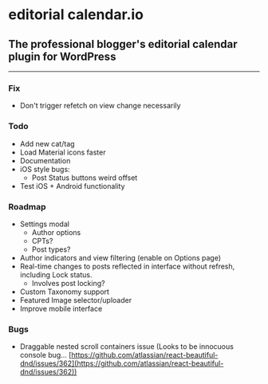 # editorial calendar.io

<!-- [![Known Vulnerabilities](https://snyk.io/test/github/roundhousedesigns/calendario/badge.svg)](https://snyk.io/test/github/roundhousedesigns/calendario)
[![DeepScan grade](https://deepscan.io/api/teams/14424/projects/17809/branches/421337/badge/grade.svg)](https://deepscan.io/dashboard#view=project&tid=14424&pid=17809&bid=421337)
[![Codacy Badge](https://app.codacy.com/project/badge/Grade/30d73f826c774f6ba8437003efef22b2)](https://www.codacy.com/gh/roundhousedesigns/calendario/dashboard?utm_source=github.com&amp;utm_medium=referral&amp;utm_content=roundhousedesigns/calendario&amp;utm_campaign=Badge_Grade) -->

## The professional blogger's editorial calendar plugin for WordPress

---

### Fix

- Don't trigger refetch on view change necessarily

### Todo

- Add new cat/tag
- Load Material icons faster
- Documentation
- iOS style bugs:
  - Post Status buttons weird offset
- Test iOS + Android functionality

### Roadmap

- Settings modal
  - Author options
  - CPTs?
  - Post types?
- Author indicators and view filtering (enable on Options page)
- Real-time changes to posts reflected in interface without refresh, including Lock status.
  - Involves post locking?
- Custom Taxonomy support
- Featured Image selector/uploader
- Improve mobile interface

### Bugs

- Draggable nested scroll containers issue (Looks to be innocuous console bug... [https://github.com/atlassian/react-beautiful-dnd/issues/362](https://github.com/atlassian/react-beautiful-dnd/issues/362))
